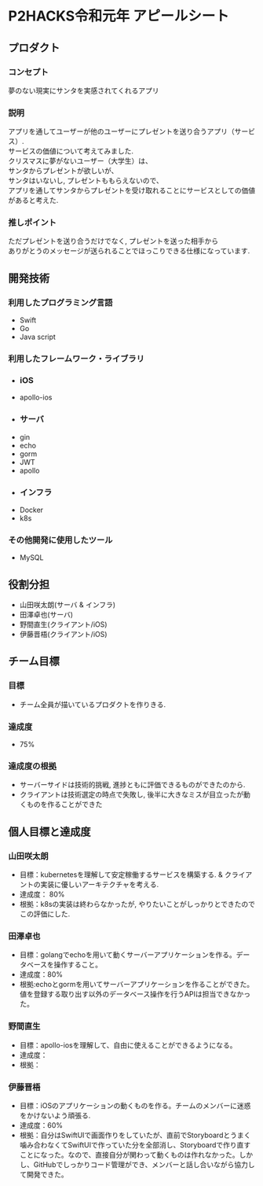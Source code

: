 # P2HACKS令和元年 アピールシート

## プロダクト

### コンセプト
夢のない現実にサンタを実感されてくれるアプリ

### 説明
アプリを通してユーザーが他のユーザーにプレゼントを送り合うアプリ（サービス）.  
サービスの価値について考えてみました.  
クリスマスに夢がないユーザー（大学生）は、  
サンタからプレゼントが欲しいが、  
サンタはいないし, プレゼントももらえないので、  
アプリを通してサンタからプレゼントを受け取れることにサービスとしての価値があると考えた.  

### 推しポイント
ただプレゼントを送り合うだけでなく, プレゼントを送った相手から  
ありがとうのメッセージが送られることでほっこりできる仕様になっています.

## 開発技術

### 利用したプログラミング言語
- Swift
- Go
- Java script

### 利用したフレームワーク・ライブラリ
- ### iOS
- apollo-ios
- ### サーバ
- gin
- echo
- gorm
- JWT
- apollo
- ### インフラ
- Docker
- k8s

### その他開発に使用したツール
- MySQL

## 役割分担
- 山田咲太朗(サーバ & インフラ)
- 田澤卓也(サーバ)
- 野間直生(クライアント/iOS) 
- 伊藤晋梧(クライアント/iOS)

## チーム目標

### 目標
- チーム全員が描いているプロダクトを作りきる.  

### 達成度
- 75%

### 達成度の根拠
- サーバーサイドは技術的挑戦, 進捗ともに評価できるものができたのから.
- クライアントは技術選定の時点で失敗し, 後半に大きなミスが目立ったが動くものを作ることができた

## 個人目標と達成度

### 山田咲太朗
- 目標：kubernetesを理解して安定稼働するサービスを構築する. & クライアントの実装に優しいアーキテクチャを考える.
- 達成度： 80%
- 根拠：k8sの実装は終わらなかったが, やりたいことがしっかりとできたのでこの評価にした.

### 田澤卓也
- 目標：golangでechoを用いて動くサーバーアプリケーションを作る。データベースを操作すること。
- 達成度：80%
- 根拠:echoとgormを用いてサーバーアプリケーションを作ることができた。値を登録する取り出す以外のデータベース操作を行うAPIは担当できなかった。

### 野間直生
- 目標：apollo-iosを理解して、自由に使えることができるようになる。
- 達成度：
- 根拠：

### 伊藤晋梧
- 目標：iOSのアプリケーションの動くものを作る。チームのメンバーに迷惑をかけないよう頑張る.  
- 達成度：60%
- 根拠：自分はSwiftUIで画面作りをしていたが、直前でStoryboardとうまく噛み合わなくてSwiftUIで作っていた分を全部消し、Storyboardで作り直すことになった。なので、直接自分が関わって動くものは作れなかった。しかし、GitHubでしっかりコード管理ができ、メンバーと話し合いながら協力して開発できた。
